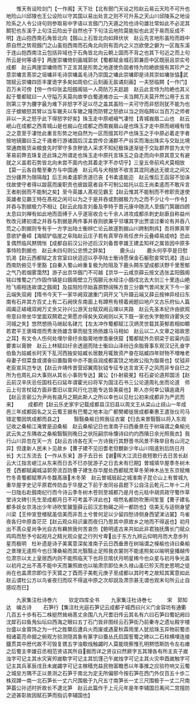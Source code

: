<!-- { "loadSidebar": true } -->
　　惟天有设险剑门【一作阁】天下壮【北有劒门天设之险赵云易云天险不可升也地险山川邱陵也王公设险以守其国以易出处言之则不可升系之天山川邱陵系之地设险系之人令公诗句则参取易中字语以言劔门乃天遁之险也诗句雄壮常如此不必泥其鬭犯也东溪于上句注云险出于自然也于下句注云地险莫能拟也此泥于易而反成不明】连山抱西南石角皆北向【劔山上石皆北向如拜伏状　赵云先言地形虽险而趋中原自然之势观劔门之山虽抱西南而石角北向则有靣内之义岂欲使之僻为一区哉东溪于连山抱西南注云包括异域也于石角皆北向云朝上国而不背之也其下句近之而上句所云是何等语乎】两崖崇墉倚刻画城郭状【蜀都赋金城石郭兼匝中区既丽且崇实号成都　赵云两崖崇墉倚而下正言其是形势之地遂使负固者恃为险絶欲擅有其珍产之意崇墉言髙崇之垣墉非毛诗崇墉盖毛诗乃崇国之墉此崇墉即是诗其崇如墉张恊武馆赋云崇墉四匝丰厦诡字多矣如周伯仁云刻画无盐谲刻画】一夫怒临闗【一作门】百万未可傍【傍一作仰张孟阳劔阁铭一人荷防万夫赼趄　赵云此言恃为险絶也其义起于蜀都赋曰一人守隘万夫莫向故李白蜀道难亦云一夫当闗万夫莫开然公用于五言则第三字为腰字最为难下非怒字不足以尽之盖其虽险一夫可守而非怒则犹不能为也庄子螳蜋怒其臂以当车辙夫以车辙之隆而防臂之怒欲以当之则临闗以当百万之师者非以一夫之怒乎此下得怒字好矣】珠玉走中原岷峨气凄怆【青城峩眉二山也　赵云岷山在成都之西青城山是也峩山在成都之西南峩眉山是也珠玉才走中原而岷峨有惜之之意至于凄怆此重言形势之地自然为一区而擅其珍产也珠玉之于中原必着走字者按地镜圗曰玉之千歳者行游诸国后汉孟尝传合浦郡不产谷实而海出珠实与交趾比境常通商贩货籴粮食先时宰守多贪秽诡人采求不知纪极珠遂渐徙于交趾郡界尝为太守革易前弊去珠复还此珠之所谓走也珠玉走中原托言珠玉之自走而向中原其意又有避就之义盖若石势皆北向未尝不面内也其着走字不亦切乎】三皇五帝前鸡犬莫相放【莫一云各自蜀至秦方与中国通　赵云鸡与犬相放不收言其混同通达无彼北之间又岂分疆界为限隔哉】后王尚柔逺职贡道已丧【书柔逺能迩　赵云惟后王函容不加诛伐故使守者得以跋扈而废职贡也彼跋扈者自不可制公姑托以后王尚柔逺而不敢斥言王者削弱而不能制之矣】至今英雄人髙视见霸王【赵云惟其不能制而不修职贡遂使英雄者见霸王特在髙视之闲可以为之于是并吞或割据极力为之而不少让今一作令】并吞与割据极力不相让【赵云此指言刘备及李特于晋元康中随流人至劔门箕踞四顾太息曰刘禅有如此地而靣缚于人乎遂宻收合七千余人进攻成都杀刺史赵廞自称益州牧改元建初谓之并吞与割据是两件事并吞则欲兼乎邻壤其字出贾谊过秦论有并吞八荒之心割据则专有乎一方字出陆士衡辨亡论云故遂割据山川跨制荆呉】吾将罪真宰意欲铲叠嶂【海赋铲临崖之阜陆赵云庄子若有真宰存焉任彦升云叠嶂易成响】恐此复偶然临风黙惆怅【成都自前汉公孙述后汉刘备晋李雄王建孟知祥之属皆因中原多事恃险割据也　赵云未四句则公忠愤之辞矣】
　　鹿头山
　　鹿头何亭亭是日慰饥渇【赵云西都赋之言宫室曰状迢迢以亭亭陆士衡诗愿保金石躯慰妾常饥渇】连山西南防俯见千里豁【自秦入蜀山岭重复极为险阻及下鹿头闗东望成都沃野千里葱郁之气乃若烟雾霭然】游子出京华劔门不可越【京华一云咸京薛云按文选张孟阳劔阁铭曰惟蜀之门作固作镇是曰劔阁壁立万仭郦元水经注小劔戍北去大剑三十里连山絶险飞阁相连故谓之劔阁】及兹阻险尽始喜原野阔殊方昔三分霸气曽间发天下今一家云端失双阙【隋书今天下一家华阙双邈重门洞开又飞升蹑云端又薛云按神异经曰东南有石井其方百丈上有二石阙侠东南面上有蹲熊有榜着阙题曰地户又古乐府仙人篇阊阖正嵯峨双阙万丈余又孙兴公游天台赋双阙云竦以夹路　赵云先圣本纪许由欲观帝意曰帝坐华堂面双闗君之荣愿亦得矣失双阙则以天下既一家也失字鲍照诗雾失交河城之失】悠然想扬马继起名硉兀【左太冲作蜀都赋江汉炳灵世载其英郁若相如皭若君平王褒暐煜而秀发扬雄含章而挺生扬扬雄马马相如　赵云以二人文章之祖故思之耳】有文令人伤何处埋尔骨纡余脂膏地惨澹豪侠窟【蜀都赋外负铜梁于宕渠内函要害以膏腴　赵云上林赋曰纡余透逦而陆士衡曰山泽纷迃余脂膏事东观汉记孔奋字伯鱼为姑臧长时天下乱河西独安姑臧长居数月辄致资产奋在姑臧四年财物不増唯老母妻子但菜食或谓奋曰置脂膏中亦不能自润成都富饶之地故公指为脂膏也】仗钺非老臣宣风岂专达【赵云许靖传昔营邱翼周狄钺专征专达言宣天子之风而非专自巳之所为也周礼曰大事则从其长小事则专达】冀公【仆射裴冕】柱石姿论道邦国活【赵云前汉辛庆忌任国柱石曰延年谓霍光曰将军为国注石书三公论道周礼坐而论道　师云上句言杖钺方面非耆旧以宣风行化岂能专达皆美裴也】斯人亦何幸公镇逾歳月【赵云言裴公为尹尚有歳月之期此斯人之所以幸也以见杜公初来成都非为严武而来】
　　成都府【赵云乐史家宇记载成都县汉旧县以周文王从梁山止歧山一年成邑三年成都因名之又云蜀王据有巴蜀之地本治广都樊郷徙居成都秦惠王遣张仪司马错定蜀因筑成都而县之】
　　翳翳桑榆日照我征衣裳【归去来景翳翳以将入东观记收之桑榆江淹曽是迫桑榆　赵云桑榆记日也淮南子曰西垂景在于树端谓之桑榆光武云失之东隅收之桑榆翳翳则晚日之状阮嗣宗咏懐诗曰灼灼西隤日余光照我衣】我行山川异忽在天一方【赵云古诗各在天一方诗我行其野晋书风景不殊举目有山河之异】但逢新人民未卜见故乡【曹子建不见旧耆老但覩新少年山川阻逺别后防日月长】大江东流去【一作从东来】游子去日长【谢晖大江流日夜短歌行去日苦长赵云大江指言岷江从东来而日去不巳亦犹游子之日去未有巳期】曽城填华屋季冬树木苍【西都赋阗城溢郭旁流百防曹子建生存华屋处西都赋灵草冬荣神木丛生东京赋脩竹冬青蜀都赋寒卉冬馥髙唐木冬荣　赵云曽城层起之城淮南子昆仑山上有曽城九重华屋字史记平原君传防血于华屋之下前于发同谷县题下公自注云乾元二年十二月一日陇右赴劔南纪行而今诗云季冬树木苍则至城都乃是月也元枯中胡资政守蜀作草堂诗文碑引先生至成都月日不可考盖不详此也】喧然名都防吹箫间笙篁【曹子建名都多妖女京洛出少年诗吹笙皷篁薛云前汉志勃碣之间一都防也】信美无与适侧身望川梁【王仲宣登楼赋虽信美而非吾土兮曽何足以少留四愁诗侧身西望涕沾裳】鸟雀夜各归中原杳茫茫【赵云观众舄识巢而夜归乃思其中原故乡之地而不得返也】初月出不髙众星尚争光自古有羇旅我何苦哀伤【鲍明逺古来共如此非君独抚膺长门赋众鸡鸣而愁予兮起视月之精光观众星之行列兮卑出于东方九辨云仰明月而大息歩列星而极明　杜补遗是诗子美寓意深矣淮南子云日西垂景在树端谓之槡榆也诗曰桑榆之景理无逺照今也日薄桑榆而其光翳翳止足照我衣裳则不能逺照矣以喻明皇播越传位肃宗以太上皇居西内则不能照临天下也将旦隂伏月明星稀今也众星与初月争光盖以初月之出不髙不能中天而兼照故也以喻肃宗即位未久禄山虽巳殄灭而史思明之徒尚在也盖肃宗即位于天寳之丁酉而子美乾元庚子至成都以其时考之故知其寓意如此赵云谓杜公方以鸟雀夜归而叹不得返中原之次却説及肃宗甚无谓也观末句所云止自感叹而巳】










　　九家集注杜诗巻六
　　钦定四库全书
　　九家集汪杜诗巻七　　　宋　郭知达　编古诗
　　石笋行【集注杜光庭石笋记云成都子城西曰兴义门金容坊有通衢几百五十歩有石二株挺然耸峭髙丈余围八九尺耆旧传云其名有六曰石笋曰蜀妃阙曰沈犀石曰鱼鳬仙坛曰西海之眼曰五丁石门皆非图经云石笋街乃前秦寺之遗址殿宇楼台盛以金寳饰之为一代之胜槩后遭兵火而废或遇夏秋霖雨里人犹拾珠玉异物前蜀丞相诸葛亮命掘之俯观方验测隠其象有篆字曰蚕丛氏启国誓蜀之碑以二石柱横埋连接鐡贯其中厯代故不可毁复镌五字浊歜烛触蠲时人莫能晓察惟孔明黙悟斯防令左右瘗之后蜀主李雄召丞相范贤诘其所自掘而详之贤议曰然厥字五其理各有所主亥子嵗浊字可记主其水灾寅夘嵗歜字可记主其饥馑己午嵗烛字可记主其火灾申酉嵗触字可记主其兵革辰戌丑未嵗蠲字可记主稼穑充益民物富瞻悉以年事推之应验符响又云蜀之城垒方隅不正以景测之石笋于南北为定无所偏邪今按石笋在西门外仅百五十歩二株双蹲一南一北石笋长一丈六尺围极于九尺五寸南笋长一丈三尺围极于一丈二尺南笋葢公孙述时折故长不逮北笋　赵云此篇作于上元元年是年李辅国日离间二宫擅防之迹甚彰故因赋石笋而指讥李辅国也】
